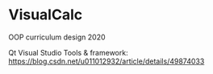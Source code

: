 # VisualCalc
OOP curriculum design 2020

Qt Visual Studio Tools & framework: 
https://blog.csdn.net/u011012932/article/details/49874033

